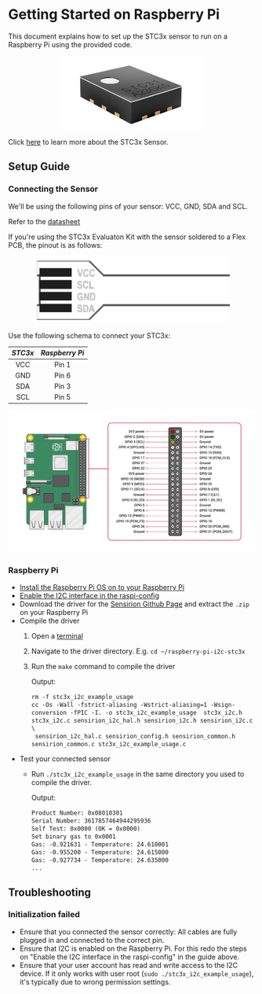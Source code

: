 Getting Started on Raspberry Pi
===============================

This document explains how to set up the STC3x sensor to run on a Raspberry Pi
using the provided code.

[<center><img src="images/Stc3x.png" width="300px"></center>](https://www.sensirion.com/en/environmental-sensors/carbon-dioxide-sensors/co2-sensor-stc31-coming-soon/)

Click [here](https://www.sensirion.com/en/environmental-sensors/carbon-dioxide-sensors/co2-sensor-stc31-coming-soon/) to learn more about the STC3x Sensor.


Setup Guide
-----------

### Connecting the Sensor

We'll be using the following pins of your sensor: VCC, GND, SDA and SCL.

Refer to the [datasheet](https://www.sensirion.com/fileadmin/user_upload/customers/sensirion/Dokumente/12_Thermal_Conductivity/Datasheets/Sensirion_Thermal_Conductivity_Datasheet_STC31_D1.pdf)

If you're using the STC3x Evaluaton Kit with the sensor soldered to a Flex PCB, the pinout is as follows:

<center><img src="images/FlexPinout.png" width="400px"></center>

Use the following schema to connect your STC3x:

 *STC3x*  |    *Raspberry Pi*
 :------: | :------------------:
   VCC    |        Pin 1
   GND    |        Pin 6
   SDA    |        Pin 3
   SCL    |        Pin 5

<center><img src="images/GPIO-Pinout-Diagram.png" width="900px"></center>


### Raspberry Pi

- [Install the Raspberry Pi OS on to your Raspberry Pi](https://projects.raspberrypi.org/en/projects/raspberry-pi-setting-up)
- [Enable the I2C interface in the raspi-config](https://www.raspberrypi.org/documentation/configuration/raspi-config.md)
- Download the driver for the [Sensirion Github Page](https://github.com/Sensirion/raspberry-pi-i2c-stc3x) and extract the `.zip` on your Raspberry Pi
- Compile the driver
    1. Open a [terminal](https://www.raspberrypi.org/documentation/usage/terminal/?)
    2. Navigate to the driver directory. E.g. `cd ~/raspberry-pi-i2c-stc3x`
    3. Run the `make` command to compile the driver

       Output:
       ```
       rm -f stc3x_i2c_example_usage
       cc -Os -Wall -fstrict-aliasing -Wstrict-aliasing=1 -Wsign-conversion -fPIC -I. -o stc3x_i2c_example_usage  stc3x_i2c.h stc3x_i2c.c sensirion_i2c_hal.h sensirion_i2c.h sensirion_i2c.c \
       	sensirion_i2c_hal.c sensirion_config.h sensirion_common.h sensirion_common.c stc3x_i2c_example_usage.c
       ```
- Test your connected sensor
    - Run `./stc3x_i2c_example_usage` in the same directory you used to
      compile the driver.

      Output:
      ```
      Product Number: 0x08010301
      Serial Number: 3617857464944295936
      Self Test: 0x0000 (OK = 0x0000)
      Set binary gas to 0x0001
      Gas: -0.921631 - Temperature: 24.610001
      Gas: -0.955200 - Temperature: 24.615000
      Gas: -0.927734 - Temperature: 24.635000
      ...
      ```

Troubleshooting
---------------

### Initialization failed

-   Ensure that you connected the sensor correctly: All cables are fully
    plugged in and connected to the correct pin.
-   Ensure that I2C is enabled on the Raspberry Pi. For this redo the steps on
    "Enable the I2C interface in the raspi-config" in the guide above.
-   Ensure that your user account has read and write access to the I2C device.
    If it only works with user root (`sudo ./stc3x_i2c_example_usage`), it's
    typically due to wrong permission settings.
